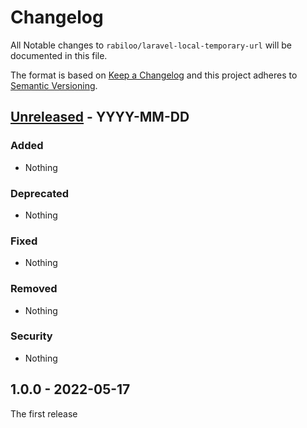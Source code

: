 # Changelog

All Notable changes to `rabiloo/laravel-local-temporary-url`  will be documented in this file.

The format is based on [Keep a Changelog](http://keepachangelog.com/en/1.0.0/)
and this project adheres to [Semantic Versioning](http://semver.org/spec/v2.0.0.html).


## [Unreleased] - YYYY-MM-DD

### Added
- Nothing

### Deprecated
- Nothing

### Fixed
- Nothing

### Removed
- Nothing

### Security
- Nothing



## 1.0.0 - 2022-05-17

The first release


[Unreleased]: https://github.com/rabiloo/laravel-local-temporary-url/compare/v1.0.0...master
